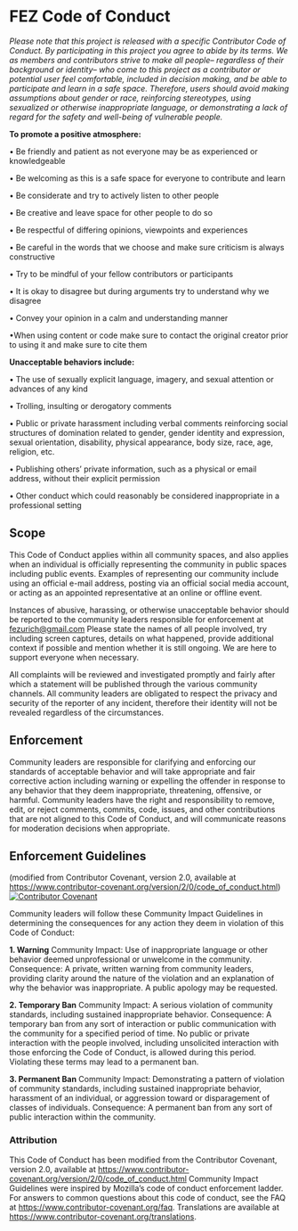 # FEZ Code of Conduct

*Please note that this project is released with a specific Contributor Code of Conduct. By participating in this project you agree to abide by its terms.
We as members and contributors strive to make all people– regardless of their background or identity– who come to this project as a contributor or potential user feel comfortable, included in decision making, and be able to participate and learn in a safe space. Therefore, users should avoid making assumptions about gender or race, reinforcing stereotypes, using sexualized or otherwise inappropriate language, or demonstrating a lack of regard for the safety and well-being of vulnerable people.* 

**To promote a positive atmosphere:**

•	Be friendly and patient as not everyone may be as experienced or knowledgeable

•	Be welcoming as this is a safe space for everyone to contribute and learn

•	Be considerate and try to actively listen to other people

•	Be creative and leave space for other people to do so 

•	Be respectful of differing opinions, viewpoints and experiences

•	Be careful in the words that we choose and make sure criticism is always constructive

•	Try to be mindful of your fellow contributors or participants 

•	It is okay to disagree but during arguments try to understand why we disagree  

•	Convey your opinion in a calm and understanding manner

•When using content or code make sure to contact the original creator prior to using it and make sure to cite them

**Unacceptable behaviors include:**

•	The use of sexually explicit language, imagery, and sexual attention or advances of any kind 

•	Trolling, insulting or derogatory comments

•	Public or private harassment including verbal comments reinforcing social structures of domination related to gender, gender identity and expression, sexual orientation, disability, physical appearance, body size, race, age, religion, etc. 

•	Publishing others’ private information, such as a physical or email address, without their explicit permission

•	Other conduct which could reasonably be considered inappropriate in a professional setting


## Scope
This Code of Conduct applies within all community spaces, and also applies when
an individual is officially representing the community in public spaces including public events.
Examples of representing our community include using an official e-mail address,
posting via an official social media account, or acting as an appointed
representative at an online or offline event.

Instances of abusive, harassing, or otherwise unacceptable behavior should be
reported to the community leaders responsible for enforcement at fezurich@gmail.com
Please state the names of all people involved, try including screen captures, details on what happened, provide additional context if possible and mention whether it is still ongoing. We are here to support everyone when necessary. 

All complaints will be reviewed and investigated promptly and fairly after which a statement will be published through the various community channels.
All community leaders are obligated to respect the privacy and security of the
reporter of any incident, therefore their identity will not be revealed regardless of the circumstances.

## Enforcement
Community leaders are responsible for clarifying and enforcing our standards of
acceptable behavior and will take appropriate and fair corrective action including warning or expelling the offender in response to any behavior that they deem inappropriate, threatening, offensive, or harmful.
Community leaders have the right and responsibility to remove, edit, or reject
comments, commits, code, issues, and other contributions that are not aligned to this Code of Conduct, and will communicate reasons for moderation decisions when appropriate.

## Enforcement Guidelines
(modified from Contributor Covenant,
version 2.0, available at
https://www.contributor-covenant.org/version/2/0/code_of_conduct.html)
[![Contributor Covenant](https://img.shields.io/badge/Contributor%20Covenant-v2.0%20adopted-ff69b4.svg)](code_of_conduct.md)

Community leaders will follow these Community Impact Guidelines in determining
the consequences for any action they deem in violation of this Code of Conduct:

**1. Warning**
Community Impact: Use of inappropriate language or other behavior deemed
unprofessional or unwelcome in the community.
Consequence: A private, written warning from community leaders, providing
clarity around the nature of the violation and an explanation of why the
behavior was inappropriate. A public apology may be requested.

**2. Temporary Ban**
Community Impact: A serious violation of community standards, including
sustained inappropriate behavior.
Consequence: A temporary ban from any sort of interaction or public
communication with the community for a specified period of time. No public or
private interaction with the people involved, including unsolicited interaction
with those enforcing the Code of Conduct, is allowed during this period.
Violating these terms may lead to a permanent ban.

**3. Permanent Ban**
Community Impact: Demonstrating a pattern of violation of community
standards, including sustained inappropriate behavior,  harassment of an
individual, or aggression toward or disparagement of classes of individuals.
Consequence: A permanent ban from any sort of public interaction within
the community.

### Attribution

This Code of Conduct has been modified from the Contributor Covenant,
version 2.0, available at
https://www.contributor-covenant.org/version/2/0/code_of_conduct.html
Community Impact Guidelines were inspired by Mozilla’s code of conduct
enforcement ladder.
For answers to common questions about this code of conduct, see the FAQ at
https://www.contributor-covenant.org/faq. Translations are available at
https://www.contributor-covenant.org/translations.










